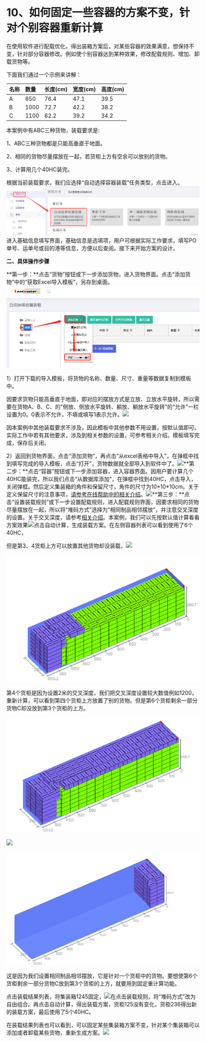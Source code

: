 # 10、如何固定一些容器的方案不变，针对个别容器重新计算

在使用软件进行配载优化，得出装箱方案后，对某些容器的效果满意，想保持不变，针对部分容器修改。例如使个别容器达到某种效果，修改配载规则、增加、卸载货物等。

下面我们通过一个示例来讲解：

| 名称 | 数量 | 长度\(cm\) | 宽度\(cm\) | 高度\(cm\) |
| :--- | :--- | :--- | :--- | :--- |
| A | 850 | 76.4 | 47.1 | 39.5 |
| B | 1000 | 72.7 | 42.2 | 38.2 |
| C | 1100 | 62.2 | 39.2 | 34.2 |

本案例中有ABC三种货物，装载要求是:

1、ABC三种货物都是只能高垂直于地面。

2、相同的货物尽量摆放在一起，若货柜上方有空余可以放别的货物。

3、计算用几个40HC装完。

根据当前装载要求，我们应选择“自动选择容器装载”任务类型，点击进入。![](../.gitbook/assets/5465.png)进入基础信息填写界面，基础信息是选填项，用户可根据实际工作要求，填写PO单号、运单号或目的港等信息，方便以后查阅。接下来开始方案的设计。

  **二、具体操作步骤**

**第一步：**点击“货物”按钮或下一步添加货物，进入货物界面。点击“添加货物”中的“获取Excel导入模板”，另存到桌面。![](../.gitbook/assets/8598956.png)

1）打开下载的导入模板，将货物的名称、数量、尺寸、重量等数据复制到模板中。

因要求货物只能高垂直于地面，即对应的摆放方式是立放、立放水平旋转，所以需要在货物A、B、C、的“侧放、侧放水平旋转、躺放、躺放水平旋转”的“允许”一栏设置为0。0表示不允许，不填或填写1表示允许。![](/.gitbook/assets/QQ截图20180906095612.png)

因本案例中其他装载要求不涉及，因此模板中其他参数不用设置，按默认值即可。实际工作中若有其他要求，涉及到相关参数的设置，可参考相关介绍。模板填写完成，保存后关闭。

2）返回到货物界面，点击“添加货物”，再点击“从excel表格中导入”，在弹框中找到填写完成的导入模板，点击“打开”，货物数据就全部导入到软件中了。![](/.gitbook/assets/微信截图_20190530093536.png)**第二步：**点击“容器”按钮或下一步添加容器，进入容器界面。因用户要计算几个40HC能装完，所以我们点击“从数据库添加”，在弹框中找到40HC，点击导入，关闭弹框。然后定义集装箱的角件和保留尺寸，角件的尺寸为10\*10\*10cm。关于定义保留尺寸的注意事项，[请参考在线帮助中的相关介绍](https://doc.zhuangxiang.com/auditing-plan/zhang-xiang-huo-bai-fang-jian-xi.html)。![](/.gitbook/assets/QQ截图20180906100437.png)**第三步：**点击“设置装载规则”或下一步设置配载规则，进入配载规则界面，因要求相同的货物尽量摆放在一起，所以将“堆码方式”选择为“相同制品相邻摆放”，并注意交叉深度的设置。关于交叉深度，请参考[相关介绍](https://doc.zhuangxiang.com/page/Loading%20Rule/base%20rule/across-depth.html)。本案例，我们可以先按默认值计算看看方案效果![](/.gitbook/assets/微信截图_20190530094038.png)点击自动计算，生成装载方案。在左侧容器列表可以看到使用了6个40HC，

但是第3、4货柜上方可以放置其他货物却没装载，![](/.gitbook/assets/import.png8986)

![](../.gitbook/assets/8912import.png)

第4个货柜是因为设置2米的交叉深度，我们把交叉深度设置较大数值例如1200，重新计算，可以看到第四个货柜上方放置了别的货物。但是第6个货柜剩余一部分货物C却没放到第3个货柜的上方。

![](../.gitbook/assets/656981import.png)

![](/.gitbook/assets/import.png8986)

![](../.gitbook/assets/665++import.png)

这是因为我们设置相同制品相邻摆放，它是针对一个货柜中的货物。要想使第6个货柜剩余一部分货物C放到第3个货柜的上方，就要用到固定重计算功能。

点击装载结果列表，将集装箱1245固定，![](/.gitbook/assets/微信截图_20190530102354.png)在点击装载规则，将“堆码方式”改为自由组合。再点击自动计算，得出装载方案，货柜125没有变化，货柜236得出新的装载方案，最后使用了5个40HC。

在装载结果列表也可以看到，可以固定某些集装箱方案不变，针对某个集装箱可以添加或者卸载某些货物，重新生成方案。![](/.gitbook/assets/微信截图_20190530103553.png)

